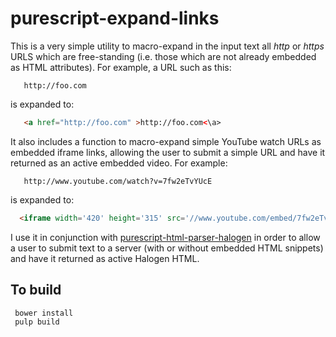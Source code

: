 purescript-expand-links
=======================

This is a very simple utility to macro-expand in the input text all _http_ or _https_ URLS which are free-standing (i.e. those which are not already embedded as HTML attributes).  For example, a URL such as this:

```
   http://foo.com
```

is expanded to:

```html
   <a href="http://foo.com" >http://foo.com<\a>
```

It also includes a function to macro-expand simple YouTube watch URLs as embedded iframe links, allowing the user to submit a simple URL and have it returned as an active embedded video.  For example:


```
   http://www.youtube.com/watch?v=7fw2eTvYUcE
```

is expanded to:

```html
  <iframe width='420' height='315' src='//www.youtube.com/embed/7fw2eTvYUcE' frameborder='0' allowfullscreen='true'></iframe>
```


I use it in conjunction with [purescript-html-parser-halogen](https://github.com/rnons/purescript-html-parser-halogen) in order to allow a user to submit text to a server (with or without embedded HTML snippets) and have it returned as active Halogen HTML.


To build
--------

     bower install
     pulp build